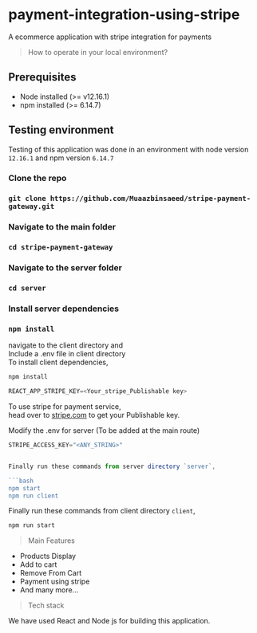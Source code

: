 # payment-integration-using-stripe

A ecommerce application with stripe integration for payments

> How to operate in your local environment?

## Prerequisites

- Node installed (>= v12.16.1)
- npm installed (>= 6.14.7)

## Testing environment

Testing of this application was done in an environment with node version `12.16.1` and npm version `6.14.7`

### Clone the repo

### `git clone https://github.com/Muaazbinsaeed/stripe-payment-gateway.git`

### Navigate to the main folder

### `cd stripe-payment-gateway`

### Navigate to the server folder

### `cd server`

### Install server dependencies

### `npm install`

navigate to the client directory and <br/>
Include a .env file in client directory<br/>
To install client dependencies,

```bash
npm install
```

```javascript
REACT_APP_STRIPE_KEY=<Your_stripe_Publishable key>
```

To use stripe for payment service,<br/>
head over to [stripe.com](https:/stripe.com) to get your Publishable key.

Modify the .env for server (To be added at the main route)

````javascript
STRIPE_ACCESS_KEY="<ANY_STRING>"


Finally run these commands from server directory `server`,

```bash
npm start
npm run client
````

Finally run these commands from client directory `client`,

```bash
npm run start
```

> Main Features

- Products Display
- Add to cart
- Remove From Cart
- Payment using stripe
- And many more...

> Tech stack

We have used React and Node js for building this application.
